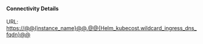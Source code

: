 

#### Connectivity Details

URL:
[https://@@{instance_name}@@.@@{Helm_kubecost.wildcard_ingress_dns_fqdn}@@](https://@@{instance_name}@@.@@{Helm_kubecost.wildcard_ingress_dns_fqdn}@@)